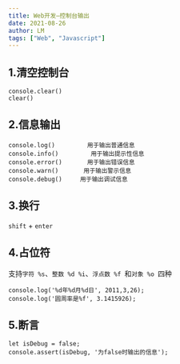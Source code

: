 ```yaml
---
title: Web开发—控制台输出
date: 2021-08-26
author: LM
tags: ["Web", "Javascript"]
---
```


## 1.清空控制台

```
console.clear()
clear()
```

## 2.信息输出

```
console.log()         用于输出普通信息
console.info()         用于输出提示性信息
console.error()       用于输出错误信息
console.warn()       用于输出警示信息
console.debug()     用于输出调试信息
```

## 3.换行

`shift` +  `enter`

## 4.占位符

支持`字符 %s`、`整数 %d %i`、`浮点数 %f `和`对象 %o `四种

```
console.log('%d年%d月%d日', 2011,3,26); 
console.log('圆周率是%f', 3.1415926);
```

## 5.断言

```
let isDebug = false;
console.assert(isDebug, '为false时输出的信息');
```

